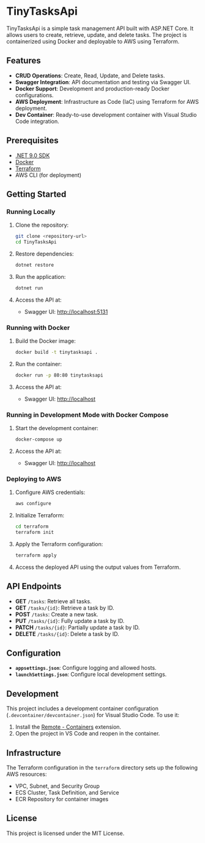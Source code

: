 # TinyTasksApi

TinyTasksApi is a simple task management API built with ASP.NET Core. It allows users to create, retrieve, update, and delete tasks. The project is containerized using Docker and deployable to AWS using Terraform.

## Features

- **CRUD Operations**: Create, Read, Update, and Delete tasks.
- **Swagger Integration**: API documentation and testing via Swagger UI.
- **Docker Support**: Development and production-ready Docker configurations.
- **AWS Deployment**: Infrastructure as Code (IaC) using Terraform for AWS deployment.
- **Dev Container**: Ready-to-use development container with Visual Studio Code integration.

## Prerequisites

- [.NET 9.0 SDK](https://dotnet.microsoft.com/)
- [Docker](https://www.docker.com/)
- [Terraform](https://www.terraform.io/)
- AWS CLI (for deployment)

## Getting Started

### Running Locally

1. Clone the repository:
   ```bash
   git clone <repository-url>
   cd TinyTasksApi
   ```

2. Restore dependencies:
   ```bash
   dotnet restore
   ```

3. Run the application:
   ```bash
   dotnet run
   ```

4. Access the API at:
   - Swagger UI: [http://localhost:5131](http://localhost:5131)

### Running with Docker

1. Build the Docker image:
   ```bash
   docker build -t tinytasksapi .
   ```

2. Run the container:
   ```bash
   docker run -p 80:80 tinytasksapi
   ```

3. Access the API at:
   - Swagger UI: [http://localhost](http://localhost)

### Running in Development Mode with Docker Compose

1. Start the development container:
   ```bash
   docker-compose up
   ```

2. Access the API at:
   - Swagger UI: [http://localhost](http://localhost)

### Deploying to AWS

1. Configure AWS credentials:
   ```bash
   aws configure
   ```

2. Initialize Terraform:
   ```bash
   cd terraform
   terraform init
   ```

3. Apply the Terraform configuration:
   ```bash
   terraform apply
   ```

4. Access the deployed API using the output values from Terraform.

## API Endpoints

- **GET** `/tasks`: Retrieve all tasks.
- **GET** `/tasks/{id}`: Retrieve a task by ID.
- **POST** `/tasks`: Create a new task.
- **PUT** `/tasks/{id}`: Fully update a task by ID.
- **PATCH** `/tasks/{id}`: Partially update a task by ID.
- **DELETE** `/tasks/{id}`: Delete a task by ID.

## Configuration

- **`appsettings.json`**: Configure logging and allowed hosts.
- **`launchSettings.json`**: Configure local development settings.

## Development

This project includes a development container configuration (`.devcontainer/devcontainer.json`) for Visual Studio Code. To use it:

1. Install the [Remote - Containers](https://marketplace.visualstudio.com/items?itemName=ms-vscode-remote.remote-containers) extension.
2. Open the project in VS Code and reopen in the container.

## Infrastructure

The Terraform configuration in the `terraform` directory sets up the following AWS resources:

- VPC, Subnet, and Security Group
- ECS Cluster, Task Definition, and Service
- ECR Repository for container images

## License

This project is licensed under the MIT License.
